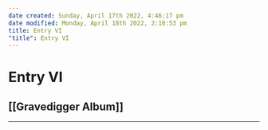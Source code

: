 ```yaml
---
date created: Sunday, April 17th 2022, 4:46:17 pm
date modified: Monday, April 18th 2022, 2:10:53 pm
title: Entry VI
"title": Entry VI
---
```

# Entry VI
## [[Gravedigger Album]]

---
